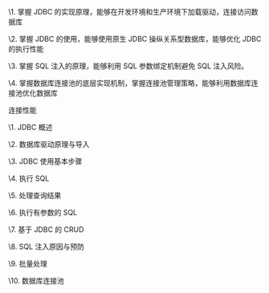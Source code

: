 \1. 掌握 JDBC 的实现原理，能够在开发环境和生产环境下加载驱动，连接访问数据库

\2. 掌握 JDBC 的使用，能够使用原生 JDBC 操纵关系型数据库，能够优化 JDBC 的执行性能

\3. 掌握 SQL 注入的原理，能够利用 SQL 参数绑定机制避免 SQL 注入风险。

\4. 掌握数据库连接池的底层实现机制，掌握连接池管理策略，能够利用数据库连接池优化数据库

连接性能



\1. JDBC 概述

\2. 数据库驱动原理与导入

\3. JDBC 使用基本步骤

\4. 执行 SQL

\5. 处理查询结果

\6. 执行有参数的 SQL

\7. 基于 JDBC 的 CRUD

\8. SQL 注入原因与预防

\9. 批量处理

\10. 数据库连接池